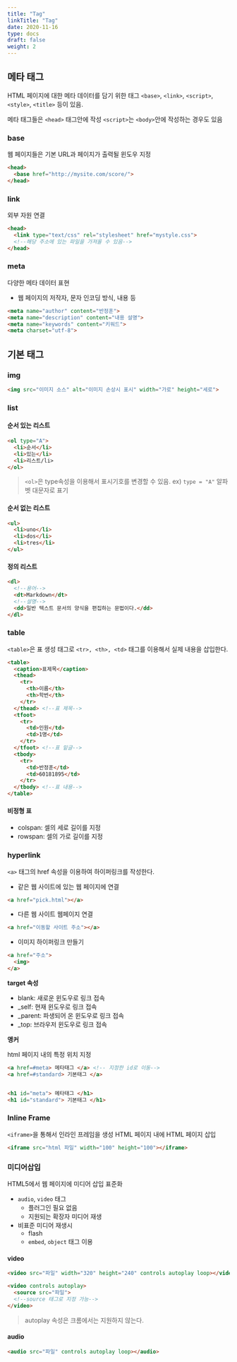 ```yaml
---
title: "Tag"
linkTitle: "Tag"
date: 2020-11-16
type: docs
draft: false
weight: 2
---
```


메타 태그
---

HTML 페이지에 대한 메타 데이터를 담기 위한 태그
`<base>`, `<link>`, `<script>`, `<style>`, `<title>` 등이 있음.

메타 태그들은 `<head>` 태그안에 작성
`<script>`는 `<body>`안에 작성하는 경우도 있음

### base
웹 페이지들은 기본 URL과 페이지가 출력될 윈도우 지정

```HTML
<head>
  <base href="http://mysite.com/score/">
</head>
```

### link
외부 자원 연결

```HTML
<head>
  <link type="text/css" rel="stylesheet" href="mystyle.css">
  <!--해당 주소에 있는 파일을 가져올 수 있음-->
</head>
```

### meta
다양한 메타 데이터 표현

- 웹 페이지의 저작자, 문자 인코딩 방식, 내용 등

```HTML
<meta name="author" content="반정훈">
<meta name="description" content="내용 설명">
<meta name="keywords" content="키워드">
<meta charset="utf-8">
```

기본 태그
---

### img

```html
<img src="이미지 소스" alt="이미지 손상시 표시" width="가로" height="세로">
```

### list

#### 순서 있는 리스트 <ol>

```HTML
<ol type="A">
  <li>순서</li>
  <li>있는</li>
  <li>리스트/li>
</ol>
```

> `<ol>`은 type속성을 이용해서 표시기호를 변경할 수 있음.
 ex) `type = "A"` 알파벳 대문자로 표기

#### 순서 없는 리스트 <ul>

```HTML
<ul>
  <li>uno</li>
  <li>dos</li>
  <li>tres</li>
</ul>
```

#### 정의 리스트 <dl>

```HTML
<dl>
  <!--용어-->
  <dt>Markdown</dt>
  <!--설명-->
  <dd>일반 텍스트 문서의 양식을 편집하는 문법이다.</dd>
</dl>
```

### table
`<table>`은 표 생성 태그로 `<tr>, <th>, <td>` 태그를 이용해서 실제 내용을 삽입한다.

```html
<table>
  <caption>표제목</caption>
  <thead>
    <tr>
      <th>이름</th>
      <th>학번</th>
    </tr>
  </thead> <!--표 제목-->
  <tfoot>
    <tr>
      <td>인원</td>
      <td>1명</td>
    </tr>
  </tfoot> <!--표 밑글-->
  <tbody>
    <tr>
      <td>반정훈</td>
      <td>60181895</td>
    </tr>
  </tbody> <!--표 내용-->
</table>
```

#### 비정형 표
- colspan: 셀의 세로 길이를 지정
- rowspan: 셀의 가로 길이를 지정

### hyperlink
`<a>` 태그의 href 속성을 이용하여 하이퍼링크를 작성한다.

- 같은 웹 사이트에 있는 웹 페이지에 연결
```HTML
<a href="pick.html"></a>
```
- 다른 웹 사이트 웹페이지 연결
```HTML
<a href="이동할 사이트 주소"></a>
```
- 이미지 하이퍼링크 만들기
```HTML
<a href="주소">
  <img>
</a>
```

**target 속성**
- blank: 새로운 윈도우로 링크 접속
- \_self: 현재 윈도우로 링크 접속
- \_parent: 파생되어 온 윈도우로 링크 접속
- \_top: 브라우저 윈도우로 링크 접속

**앵커**

html 페이지 내의 특정 위치 지정

```HTML
<a href=#meta> 메타태그 </a> <!-- 지정한 id로 이동-->
<a href=#standard> 기본태그 </a>


<h1 id="meta"> 메타태그 </h1>
<h1 id="standard"> 기본태그 </h1>
```

### Inline Frame
`<iframe>`을 통해서 인라인 프레임을 생성
HTML 페이지 내에 HTML 페이지 삽입

```HTML
<iframe src="html 파일" width="100" height="100"></iframe>
```

### 미디어삽입
HTML5에서 웹 페이지에 미디어 삽입 표준화
- `audio`, `video` 태그
  - 플러그인 필요 없음
  - 지원되는 확장자 미디어 재생
- 비표준 미디어 재생시
  - flash
  - `embed`, `object` 태그 이용

#### video
```HTML
<video src="파일" width="320" height="240" controls autoplay loop></video>

<video controls autoplay>
  <source src="파일">
  <!--source 태그로 지정 가능-->
</video>
```

> autoplay 속성은 크롬에서는 지원하지 않는다.

#### audio
```HTML
<audio src="파일" controls autoplay loop></audio>
```
